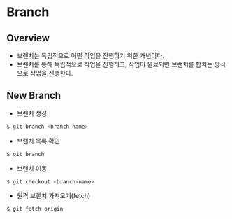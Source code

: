 # Branch

## Overview
- 브랜치는 독립적으로 어떤 작업을 진행하기 위한 개념이다.
- 브랜치를 통해 독립적으로 작업을 진행하고, 작업이 완료되면 브랜치를 합치는 방식으로 작업을 진행한다.

## New Branch
- 브랜치 생성
```bash
$ git branch <branch-name>
```

- 브랜치 목록 확인
```bash
$ git branch
```

- 브랜치 이동
```bash
$ git checkout <branch-name>
```

- 원격 브랜치 가져오기(fetch)
```bash
$ git fetch origin
```


